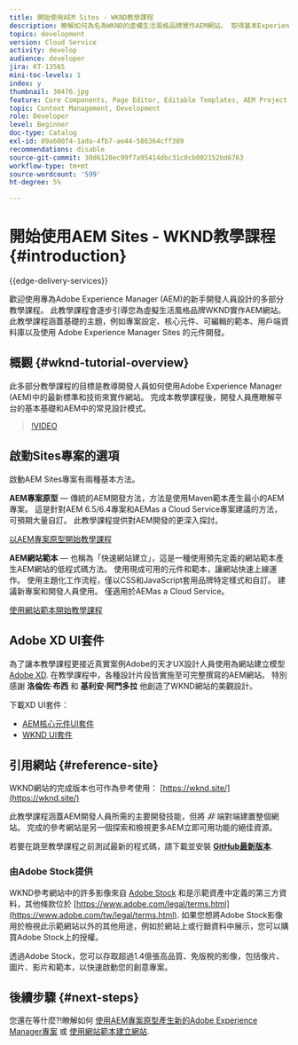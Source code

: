 ```yaml
---
title: 開始使用AEM Sites - WKND教學課程
description: 瞭解如何為名為WKND的虛構生活風格品牌實作AEM網站。 取得基本Experience Manager主題的逐步解說，例如專案設定、maven原型、核心元件、可編輯的範本、使用者端資料庫和元件開發。
topics: development
version: Cloud Service
activity: develop
audience: developer
jira: KT-13565
mini-toc-levels: 1
index: y
thumbnail: 30476.jpg
feature: Core Components, Page Editor, Editable Templates, AEM Project Archetype
topic: Content Management, Development
role: Developer
level: Beginner
doc-type: Catalog
exl-id: 09a600f4-1ada-4fb7-ae44-586364cff389
recommendations: disable
source-git-commit: 30d6120ec99f7a95414dbc31c0cb002152bd6763
workflow-type: tm+mt
source-wordcount: '599'
ht-degree: 5%

---
```


# 開始使用AEM Sites - WKND教學課程 {#introduction}

{{edge-delivery-services}}

歡迎使用專為Adobe Experience Manager (AEM)的新手開發人員設計的多部分教學課程。 此教學課程會逐步引導您為虛擬生活風格品牌WKND實作AEM網站。 此教學課程涵蓋基礎的主題，例如專案設定、核心元件、可編輯的範本、用戶端資料庫以及使用 Adobe Experience Manager Sites 的元件開發。

## 概觀 {#wknd-tutorial-overview}

此多部分教學課程的目標是教導開發人員如何使用Adobe Experience Manager (AEM)中的最新標準和技術來實作網站。 完成本教學課程後，開發人員應瞭解平台的基本基礎和AEM中的常見設計模式。

>[!VIDEO](https://video.tv.adobe.com/v/30476?quality=12&learn=on)

## 啟動Sites專案的選項

啟動AEM Sites專案有兩種基本方法。

**AEM專案原型**  — 傳統的AEM開發方法，方法是使用Maven範本產生最小的AEM專案。 這是針對AEM 6.5/6.4專案和AEMas a Cloud Service專案建議的方法，可預期大量自訂。 此教學課程提供對AEM開發的更深入探討。

[以AEM專案原型開始教學課程](./project-archetype/overview.md)

**AEM網站範本**  — 也稱為「快速網站建立」，這是一種使用預先定義的網站範本產生AEM網站的低程式碼方法。 使用現成可用的元件和範本，讓網站快速上線運作。 使用主題化工作流程，僅以CSS和JavaScript套用品牌特定樣式和自訂。 建議新專案和開發人員使用。 僅適用於AEMas a Cloud Service。

[使用網站範本開始教學課程](./site-template/create-site.md)

## Adobe XD UI套件

為了讓本教學課程更接近真實案例Adobe的天才UX設計人員使用為網站建立模型 [Adobe XD](https://www.adobe.com/products/xd.html). 在教學課程中，各種設計片段皆實施至可完整撰寫的AEM網站。 特別感謝 **洛倫佐·布西** 和 **基利安·阿門多拉** 他創造了WKND網站的美觀設計。

下載XD UI套件：

* [AEM核心元件UI套件](assets/overview/AEM-CoreComponents-UI-Kit.xd)
* [WKND UI套件](https://github.com/adobe/aem-guides-wknd/releases/download/aem-guides-wknd-0.0.2/AEM_UI-kit-WKND.xd)

## 引用網站 {#reference-site}

WKND網站的完成版本也可作為參考使用： [https://wknd.site/](https://wknd.site/)

此教學課程涵蓋AEM開發人員所需的主要開發技能，但將 *非* 端對端建置整個網站。 完成的參考網站是另一個探索和檢視更多AEM立即可用功能的絕佳資源。

若要在跳至教學課程之前測試最新的程式碼，請下載並安裝 **[GitHub最新版本](https://github.com/adobe/aem-guides-wknd/releases/latest)**.

### 由Adobe Stock提供

WKND參考網站中的許多影像來自 [Adobe Stock](https://stock.adobe.com/) 和是示範資產中定義的第三方資料，其他條款位於 [https://www.adobe.com/legal/terms.html](https://www.adobe.com/tw/legal/terms.html). 如果您想將Adobe Stock影像用於檢視此示範網站以外的其他用途，例如於網站上或行銷資料中展示，您可以購買Adobe Stock上的授權。

透過Adobe Stock，您可以存取超過1.4億張高品質、免版稅的影像，包括像片、圖片、影片和範本，以快速啟動您的創意專案。

## 後續步驟 {#next-steps}

您還在等什麼?!瞭解如何 [使用AEM專案原型產生新的Adobe Experience Manager專案](./project-archetype/overview.md) 或 [使用網站範本建立網站](./site-template/create-site.md).
